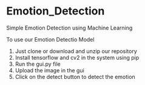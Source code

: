 # Emotion_Detection
 Simple Emotion Detection using Machine Learning
 
 To use our Emotion Detectio Model
1. Just clone or download and unzip our repository
2. Install tensorflow and cv2 in the system using pip
3. Run the gui.py file
4. Upload the image in the gui
5. Click on the detect button to detect the emotion

